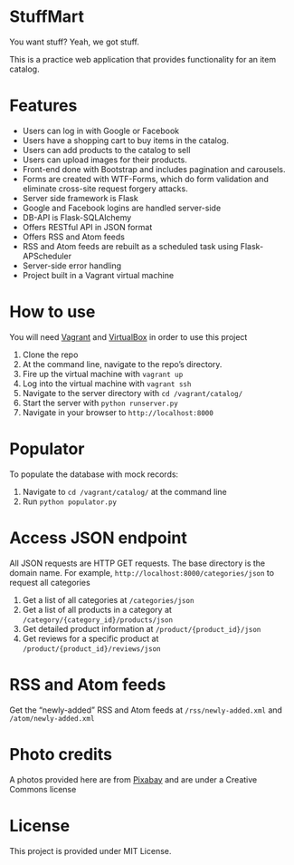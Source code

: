 # StuffMart
You want stuff? Yeah, we got stuff.

This is a practice web application that provides functionality for an item catalog.

# Features
* Users can log in with Google or Facebook
* Users have a shopping cart to buy items in the catalog.
* Users can add products to the catalog to sell
* Users can upload images for their products.
* Front-end done with Bootstrap and includes pagination and carousels.
* Forms are created with WTF-Forms, which do form validation and eliminate cross-site request forgery attacks.
* Server side framework is Flask
* Google and Facebook logins are handled server-side
* DB-API is Flask-SQLAlchemy
* Offers RESTful API in JSON format
* Offers RSS and Atom feeds
* RSS and Atom feeds are rebuilt as a scheduled task using Flask-APScheduler
* Server-side error handling
* Project built in a Vagrant virtual machine

# How to use
You will need [Vagrant](www.vagrantup.com) and [VirtualBox](www.virtualbox.org) in order to use this project
1. Clone the repo
2. At the command line, navigate to the repo’s directory.
3. Fire up the virtual machine with `vagrant up`
4. Log into the virtual machine with `vagrant ssh`
5. Navigate to the server directory with `cd /vagrant/catalog/`
6. Start the server with `python runserver.py`
7. Navigate in your browser to `http://localhost:8000`

# Populator
To populate the database with mock records:
1. Navigate to `cd /vagrant/catalog/` at the command line
2. Run `python populator.py`

# Access JSON endpoint
All JSON requests are HTTP GET requests. The base directory is the domain name. For example, `http://localhost:8000/categories/json` to request all categories
1. Get a list of all categories at `/categories/json`
2. Get a list of all products in a category at `/category/{category_id}/products/json`
3. Get detailed product information at `/product/{product_id}/json`
4. Get reviews for a specific product at `/product/{product_id}/reviews/json`

# RSS and Atom feeds
Get the “newly-added” RSS and Atom feeds at `/rss/newly-added.xml` and `/atom/newly-added.xml`

# Photo credits
A photos provided here are from [Pixabay](https://pixabay.com) and are under a Creative Commons license

# License
This project is provided under MIT License.

